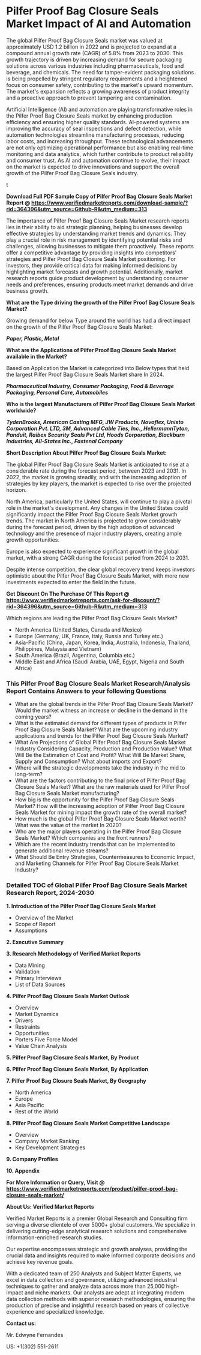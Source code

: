 <meta name="title" content="Global Pilfer Proof Bag Closure Seals Market Impact of AI and Automation"><meta name="description" content="The global Pilfer Proof Bag Closure Seals market was valued at approximately USD 1.2 billion in 2022 and is projected to expand at a compound annual growth rate (CAGR)"><meta name="title" content="Pilfer Proof Bag Closure Seals Market Size, Share, Scope, Trends, Growth, Opportunities, Analysis, Forecast"><h1>Pilfer Proof Bag Closure Seals Market Impact of AI and Automation</h1><p>The global Pilfer Proof Bag Closure Seals market was valued at approximately USD 1.2 billion in 2022 and is projected to expand at a compound annual growth rate (CAGR) of 5.8% from 2023 to 2030. This growth trajectory is driven by increasing demand for secure packaging solutions across various industries including pharmaceuticals, food and beverage, and chemicals. The need for tamper-evident packaging solutions is being propelled by stringent regulatory requirements and a heightened focus on consumer safety, contributing to the market's upward momentum. The market's expansion reflects a growing awareness of product integrity and a proactive approach to prevent tampering and contamination.</p><p>Artificial Intelligence (AI) and automation are playing transformative roles in the Pilfer Proof Bag Closure Seals market by enhancing production efficiency and ensuring higher quality standards. AI-powered systems are improving the accuracy of seal inspections and defect detection, while automation technologies streamline manufacturing processes, reducing labor costs, and increasing throughput. These technological advancements are not only optimizing operational performance but also enabling real-time monitoring and data analytics, which further contribute to product reliability and consumer trust. As AI and automation continue to evolve, their impact on the market is expected to drive innovations and support the overall growth of the Pilfer Proof Bag Closure Seals industry.</p>t</p><p id="" class=""><strong>Download Full PDF Sample Copy of Pilfer Proof Bag Closure Seals Market Report @ <a href="https://www.verifiedmarketreports.com/download-sample/?rid=364396&utm_source=Github-R&utm_medium=313" target="_blank">https://www.verifiedmarketreports.com/download-sample/?rid=364396&utm_source=Github-R&utm_medium=313</a></strong></p><p>The importance of&nbsp;Pilfer Proof Bag Closure Seals Market research reports lies in their ability to aid strategic planning, helping businesses develop effective strategies by understanding market trends and dynamics. They play a crucial role in risk management by identifying potential risks and challenges, allowing businesses to mitigate them proactively. These reports offer a competitive advantage by providing insights into competitors' strategies and Pilfer Proof Bag Closure Seals Market positioning. For investors, they provide critical data for making informed decisions by highlighting market forecasts and growth potential. Additionally, market research reports guide product development by understanding consumer needs and preferences, ensuring products meet market demands and drive business growth.</p><p><strong>What are the&nbsp;Type driving the growth of the Pilfer Proof Bag Closure Seals Market?</strong></p><p id="" class="">Growing demand for below Type around the world has had a direct impact on the growth of the Pilfer Proof Bag Closure Seals Market:</p><em><strong>Paper, Plastic, Metal</strong></em></p><strong>What are the&nbsp;Applications&nbsp;of Pilfer Proof Bag Closure Seals Market available in the Market?</strong></p><p id="" class="">Based on Application the Market is categorized into Below types that held the largest Pilfer Proof Bag Closure Seals Market share In 2024.</p><em><strong>Pharmaceutical Industry, Consumer Packaging, Food & Beverage Packaging, Personal Care, Automobiles</strong></em></p><strong>Who is the largest Manufacturers of Pilfer Proof Bag Closure Seals Market worldwide?</strong></p><p><em><strong>TydenBrooks, American Casting MFG, JW Products, Novoflex, Unisto Corporation Pvt. LTD, 3M, Advanced Cable Ties, Inc., HellermannTyton, Panduit, Raibex Security Seals Pvt Ltd, Hoods Corporation, Blackburn Industries, All-States Inc., Fastenal Company</strong></em></p><p id="" class=""><strong>Short Description About Pilfer Proof Bag Closure Seals Market:</strong></p><p>The global Pilfer Proof Bag Closure Seals Market is anticipated to rise at a considerable rate during the forecast period, between 2023 and 2031. In 2022, the market is growing steadily, and with the increasing adoption of strategies by key players, the market is expected to rise over the projected horizon.</p><p>North America, particularly the United States, will continue to play a pivotal role in the market's development. Any changes in the United States could significantly impact the Pilfer Proof Bag Closure Seals Market growth trends. The market in North America is projected to grow considerably during the forecast period, driven by the high adoption of advanced technology and the presence of major industry players, creating ample growth opportunities.</p><p>Europe is also expected to experience significant growth in the global market, with a strong CAGR during the forecast period from 2024 to 2031.</p><p>Despite intense competition, the clear global recovery trend keeps investors optimistic about the Pilfer Proof Bag Closure Seals Market, with more new investments expected to enter the field in the future.</p><p id="" class=""><strong>Get Discount On The Purchase Of This Report @ <a href="https://www.verifiedmarketreports.com/ask-for-discount/?rid=364396&utm_source=Github-R&utm_medium=313" target="_blank">https://www.verifiedmarketreports.com/ask-for-discount/?rid=364396&utm_source=Github-R&utm_medium=313</a></strong></p>Which regions are leading the Pilfer Proof Bag Closure Seals Market?</p><ul><li>North America (United States, Canada and Mexico)</li><li>Europe (Germany, UK, France, Italy, Russia and Turkey etc.)</li><li>Asia-Pacific (China, Japan, Korea, India, Australia, Indonesia, Thailand, Philippines, Malaysia and Vietnam)</li><li>South America (Brazil, Argentina, Columbia etc.)</li><li>Middle East and Africa (Saudi Arabia, UAE, Egypt, Nigeria and South Africa)</li></ul><h3 id="" class="">This Pilfer Proof Bag Closure Seals Market Research/Analysis Report Contains Answers to your following Questions</h3><ul><li>What are the global trends in the Pilfer Proof Bag Closure Seals Market? Would the market witness an increase or decline in the demand in the coming years?</li><li>What is the estimated demand for different types of products in Pilfer Proof Bag Closure Seals Market? What are the upcoming industry applications and trends for the Pilfer Proof Bag Closure Seals Market?</li><li>What Are Projections of Global Pilfer Proof Bag Closure Seals Market Industry Considering Capacity, Production and Production Value? What Will Be the Estimation of Cost and Profit? What Will Be Market Share, Supply and Consumption? What about imports and Export?</li><li>Where will the strategic developments take the industry in the mid to long-term?</li><li>What are the factors contributing to the final price of Pilfer Proof Bag Closure Seals Market? What are the raw materials used for Pilfer Proof Bag Closure Seals Market manufacturing?</li><li>How big is the opportunity for the Pilfer Proof Bag Closure Seals Market? How will the increasing adoption of Pilfer Proof Bag Closure Seals Market for mining impact the growth rate of the overall market?</li><li>How much is the global Pilfer Proof Bag Closure Seals Market worth? What was the value of the market In 2020?</li><li>Who are the major players operating in the Pilfer Proof Bag Closure Seals Market? Which companies are the front runners?</li><li>Which are the recent industry trends that can be implemented to generate additional revenue streams?</li><li>What Should Be Entry Strategies, Countermeasures to Economic Impact, and Marketing Channels for Pilfer Proof Bag Closure Seals Market Industry?</li></ul><h3 id="" class="">Detailed TOC of Global Pilfer Proof Bag Closure Seals Market Research Report, 2024-2030</h3><p id="" class=""><strong>1. Introduction of the Pilfer Proof Bag Closure Seals Market</strong></p><ul><li>Overview of the Market</li><li>Scope of Report</li><li>Assumptions</li></ul><p id="" class=""><strong>2. Executive Summary</strong></p><p id="" class=""><strong>3. Research Methodology of Verified Market Reports</strong></p><ul><li>Data Mining</li><li>Validation</li><li>Primary Interviews</li><li>List of Data Sources</li></ul><p id="" class=""><strong>4. Pilfer Proof Bag Closure Seals Market Outlook</strong></p><ul><li>Overview</li><li>Market Dynamics</li><li>Drivers</li><li>Restraints</li><li>Opportunities</li><li>Porters Five Force Model</li><li>Value Chain Analysis</li></ul><p id="" class=""><strong>5. Pilfer Proof Bag Closure Seals Market, By Product</strong></p><p id="" class=""><strong>6. Pilfer Proof Bag Closure Seals Market, By Application</strong></p><p id="" class=""><strong>7. Pilfer Proof Bag Closure Seals Market, By Geography</strong></p><ul><li>North America</li><li>Europe</li><li>Asia Pacific</li><li>Rest of the World</li></ul><p id="" class=""><strong>8. Pilfer Proof Bag Closure Seals Market Competitive Landscape</strong></p><ul><li>Overview</li><li>Company Market Ranking</li><li>Key Development Strategies</li></ul><p id="" class=""><strong>9. Company Profiles</strong></p><p id="" class=""><strong>10. Appendix</strong></p><p id="" class=""><strong>For More Information or Query, Visit @ <a href="https://www.verifiedmarketreports.com/product/pilfer-proof-bag-closure-seals-market/" target="_blank">https://www.verifiedmarketreports.com/product/pilfer-proof-bag-closure-seals-market/</a></strong></p><p id="" class=""><strong>About Us: Verified Market Reports</strong></p><p id="" class="">Verified Market Reports is a premier Global Research and Consulting firm serving a diverse clientele of over 5000+ global customers. We specialize in delivering cutting-edge analytical research solutions and comprehensive information-enriched research studies.</p><p id="" class="">Our expertise encompasses strategic and growth analyses, providing the crucial data and insights required to make informed corporate decisions and achieve key revenue goals.</p><p id="" class="">With a dedicated team of 250 Analysts and Subject Matter Experts, we excel in data collection and governance, utilizing advanced industrial techniques to gather and analyze data across more than 25,000 high-impact and niche markets. Our analysts are adept at integrating modern data collection methods with superior research methodologies, ensuring the production of precise and insightful research based on years of collective experience and specialized knowledge.</p><p id="" class=""><strong>Contact us:</strong></p><p id="" class="">Mr. Edwyne Fernandes</p><p id="" class="">US: +1(302) 551-2611</p>